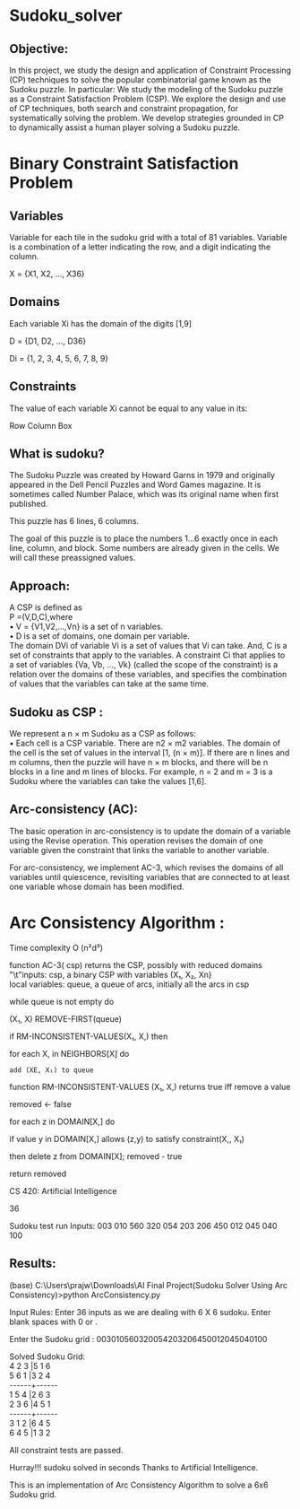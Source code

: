 # Sudoku_solver
## Objective:

In this project, we study the design and application of Constraint Processing (CP) techniques to solve the popular combinatorial game known as the Sudoku puzzle. 
In particular:
        We study the modeling of the Sudoku puzzle as a Constraint Satisfaction Problem (CSP).
        We explore the design and use of CP techniques, both search and constraint propagation, for systematically solving the problem.
        We develop strategies grounded in CP to dynamically assist a human player solving a Sudoku puzzle.
        
# Binary Constraint Satisfaction Problem
## Variables
Variable for each tile in the sudoku grid with a total of 81 variables. Variable is a combination of a letter indicating the row, and a digit indicating the column.

X = {X1, X2, ..., X36}

## Domains
Each variable Xi has the domain of the digits [1,9]

D = {D1, D2, ..., D36}

Di = {1, 2, 3, 4, 5, 6, 7, 8, 9}

## Constraints
The value of each variable Xi cannot be equal to any value in its:

Row
Column
Box

## What is sudoku?

The Sudoku Puzzle was created by Howard Garns in 1979 and originally appeared in the Dell Pencil Puzzles and Word Games magazine. It is sometimes called Number Palace, which was its original name when first published.

This puzzle has 6 lines, 6 columns.

The goal of this puzzle is to place the numbers 1...6 exactly once in each line, column, and block. Some numbers are already given in the cells. We will call these preassigned values.

## Approach:

A CSP is defined as<br>P =(V,D,C),where <br>• V = {V1,V2,...,Vn} is a set of n variables.<br> • D is a set of domains, one domain per variable. <br>The domain DVi of variable Vi is a set of values that Vi can take. And, C is a set of constraints that apply to the variables. A constraint Ci that applies to a set of variables {Va, Vb, ..., Vk} (called the scope of the constraint) is a relation over the domains of these variables, and specifies the combination of values that the variables can take at the same time.

## Sudoku as CSP :

We represent a n × m Sudoku as a CSP as follows: <br>• Each cell is a CSP variable. There are n2 × m2 variables. The domain of the cell is the set of values in the interval [1, (n × m)]. If there are n lines and m columns, then the puzzle will have n × m blocks, and there will be n blocks in a line and m lines of blocks. For example, n = 2 and m = 3 is a Sudoku where the variables can take the values [1,6].

## Arc-consistency (AC):

The basic operation in arc-consistency is to update the domain of a variable using the Revise operation. This operation revises the domain of one variable given the constraint that links the variable to another variable.

For arc-consistency, we implement AC-3, which revises the domains of all variables until quiescence, revisiting variables that are connected to at least one variable whose domain has been modified.

# Arc Consistency Algorithm :

Time complexity O (n²d³)

function AC-3( csp) returns the CSP, possibly with reduced domains<br>"\t"inputs: csp, a binary CSP with variables (X₁, X₂, Xn}<br> local variables: queue, a queue of arcs, initially all the arcs in csp

while queue is not empty do

(X₁, X) REMOVE-FIRST(queue)

if RM-INCONSISTENT-VALUES(X₁, X,) then

  for each X, in NEIGHBORS[X] do

    add (XE, X₁) to queue

function RM-INCONSISTENT-VALUES (X₁, X,) returns true iff remove a value

removed <- false

 for each z in DOMAIN[X,] do

   if value y in DOMAIN[X,] allows (z,y) to satisfy constraint(X,, X₁)
   
   then delete z from DOMAIN[X]; removed - true

return removed

CS 420: Artificial Intelligence

36

Sudoku test run Inputs: 003 010 560 320 054 203 206 450 012 045 040 100

## Results:

(base) C:\Users\prajw\Downloads\AI Final Project(Sudoku Solver Using Arc Consistency)>python ArcConsistency.py

Input Rules: Enter 36 inputs as we are dealing with 6 X 6 sudoku. Enter blank spaces with 0 or .

Enter the Sudoku grid : 003010560320054203206450012045040100

Solved Sudoku Grid:<br> 4 2 3 |5 1 6 <br>
                    5 6 1 |3 2 4 <br>
                    ------+------ <br>
                    1 5 4 |2 6 3 <br>
                    2 3 6 |4 5 1 <br>
                    ------+------ <br>
                    3 1 2 |6 4 5 <br>
                    6 4 5 |1 3 2 <br>

All constraint tests are passed.

Hurray!!! sudoku solved in seconds Thanks to Artificial Intelligence.

This is an implementation of Arc Consistency Algorithm to solve a 6x6 Sudoku grid.
